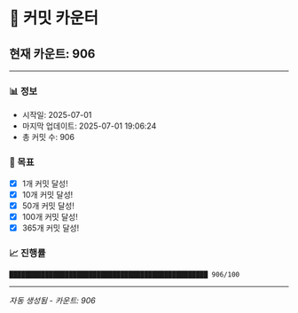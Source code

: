 # 🔢 커밋 카운터

## 현재 카운트: 906

---

### 📊 정보
- 시작일: 2025-07-01
- 마지막 업데이트: 2025-07-01 19:06:24
- 총 커밋 수: 906

### 🎯 목표
- [x] 1개 커밋 달성!
- [x] 10개 커밋 달성!
- [x] 50개 커밋 달성!
- [x] 100개 커밋 달성!
- [x] 365개 커밋 달성!

### 📈 진행률
```
██████████████████████████████████████████████████ 906/100
```

---
*자동 생성됨 - 카운트: 906*
